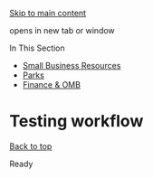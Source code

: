 [Skip to main content](https://www.pittsburghpa.gov/Training/Testing-workflow#main-content)

opens in new tab or window

In This Section

- [Small Business Resources](https://www.pittsburghpa.gov/Business-Development/Small-Business-Resources)
- [Parks](https://www.pittsburghpa.gov/Training/Parks)
- [Finance & OMB](https://www.pittsburghpa.gov/Training/Finance-OMB)

# Testing workflow

[Back to top](https://www.pittsburghpa.gov/Training/Testing-workflow#body-top)

Ready
